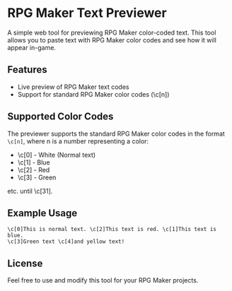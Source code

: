 # RPG Maker Text Previewer

A simple web tool for previewing RPG Maker color-coded text. This tool allows you to paste text with RPG Maker color codes and see how it will appear in-game.

## Features

- Live preview of RPG Maker text codes
- Support for standard RPG Maker color codes (\\c\[n\])

## Supported Color Codes

The previewer supports the standard RPG Maker color codes in the format `\c[n]`, where n is a number representing a color:

- \c[0] - White (Normal text)
- \c[1] - Blue
- \c[2] - Red
- \c[3] - Green

etc. until \\c\[31\].

## Example Usage

```
\c[0]This is normal text. \c[2]This text is red. \c[1]This text is blue.
\c[3]Green text \c[4]and yellow text!
```

## License

Feel free to use and modify this tool for your RPG Maker projects.